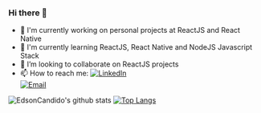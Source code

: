 ### Hi there 👋

- 🔭 I'm currently working on personal projects at ReactJS and React Native
- 🌱 I'm currently learning ReactJS, React Native and NodeJS Javascript Stack
- 👯 I’m looking to collaborate on ReactJS projects
- 📫 How to reach me:  <a href="https://www.linkedin.com/in/edson-cândido-3b334b1b4/" target="_blank"><img alt="LinkedIn" src="https://img.shields.io/badge/LinkedIn-@edson-cândido-3b334b1b4-blue?style=flat&logo=linkedin"></a>  
<a href="mailto:edson.cursoprogramacao@gmail.com"><img alt="Email" src="https://img.shields.io/badge/edson.cursoprogramacao@gmail.com-blue?style=flat&logo=gmail"></a>
</p>

![EdsonCandido's github stats](https://github-readme-stats.vercel.app/api?username=EdsonCandido73&show_icons=true&theme=dracula)
[![Top Langs](https://github-readme-stats.vercel.app/api/top-langs/?username=EdsonCandido73&layout=compact&show_icons=true&theme=dracula)](https://github.com/anuraghazra/github-readme-stats)